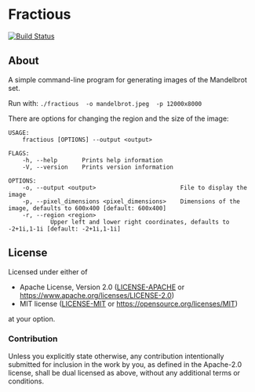 # Fractious

[![Build Status](https://travis-ci.com/jonstites/fractals.svg?branch=master)](https://travis-ci.com/jonstites/fractals)

## About

A simple command-line program for generating images of the Mandelbrot set.

Run with:
`./fractious  -o mandelbrot.jpeg  -p 12000x8000`

There are options for changing the region and the size of the image:
```
USAGE:
    fractious [OPTIONS] --output <output>

FLAGS:
    -h, --help       Prints help information
    -V, --version    Prints version information

OPTIONS:
    -o, --output <output>                        File to display the image
    -p, --pixel_dimensions <pixel_dimensions>    Dimensions of the image, defaults to 600x400 [default: 600x400]
    -r, --region <region>
            Upper left and lower right coordinates, defaults to -2+1i,1-1i [default: -2+1i,1-1i]
```

## License

Licensed under either of

- Apache License, Version 2.0 ([LICENSE-APACHE](LICENSE-APACHE) or
  https://www.apache.org/licenses/LICENSE-2.0)
- MIT license ([LICENSE-MIT](LICENSE-MIT) or https://opensource.org/licenses/MIT)

at your option.

### Contribution

Unless you explicitly state otherwise, any contribution intentionally submitted
for inclusion in the work by you, as defined in the Apache-2.0 license, shall be
dual licensed as above, without any additional terms or conditions.